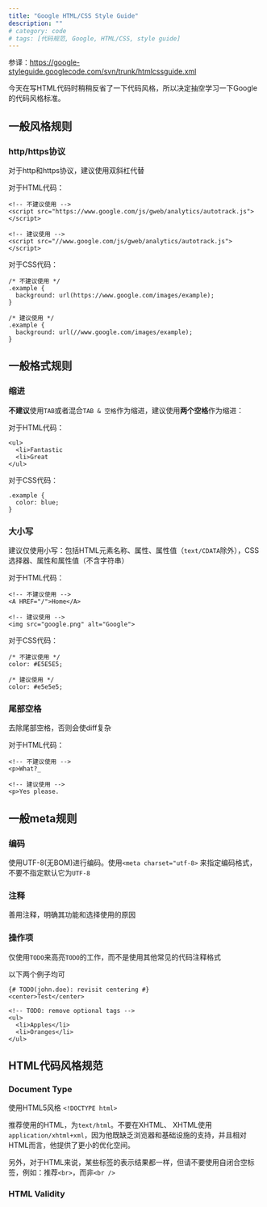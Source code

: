 ```yaml
---
title: "Google HTML/CSS Style Guide"
description: ""
# category: code
# tags: [代码规范, Google, HTML/CSS, style guide]
---
```



参译：<https://google-styleguide.googlecode.com/svn/trunk/htmlcssguide.xml>

今天在写HTML代码时稍稍反省了一下代码风格，所以决定抽空学习一下Google的代码风格标准。

## 一般风格规则

### http/https协议

对于http和https协议，建议使用双斜杠代替

对于HTML代码：

    <!-- 不建议使用 -->
    <script src="https://www.google.com/js/gweb/analytics/autotrack.js"></script>

    <!-- 建议使用 -->
    <script src="//www.google.com/js/gweb/analytics/autotrack.js"></script>

对于CSS代码：

    /* 不建议使用 */
    .example {
      background: url(https://www.google.com/images/example);
    }

    /* 建议使用 */
    .example {
      background: url(//www.google.com/images/example);
    }

## 一般格式规则

### 缩进

**不建议**使用`TAB`或者混合`TAB & 空格`作为缩进，建议使用**两个空格**作为缩进：

对于HTML代码：

    <ul>
      <li>Fantastic
      <li>Great
    </ul>

对于CSS代码：

    .example {
      color: blue;
    }

### 大小写

建议仅使用小写：包括HTML元素名称、属性、属性值（`text/CDATA`除外），CSS选择器、属性和属性值（不含字符串）

对于HTML代码：

    <!-- 不建议使用 -->
    <A HREF="/">Home</A>

    <!-- 建议使用 -->
    <img src="google.png" alt="Google">

对于CSS代码：

    /* 不建议使用 */
    color: #E5E5E5;

    /* 建议使用 */
    color: #e5e5e5;


### 尾部空格

去除尾部空格，否则会使diff复杂

对于HTML代码：

    <!-- 不建议使用 -->
    <p>What?_

    <!-- 建议使用 -->
    <p>Yes please.

## 一般meta规则

### 编码

使用UTF-8(无BOM)进行编码。使用`<meta charset="utf-8>` 来指定编码格式，不要不指定默认它为`UTF-8`

### 注释

善用注释，明确其功能和选择使用的原因

### 操作项

仅使用`TODO`来高亮`TODO`的工作，而不是使用其他常见的代码注释格式

以下两个例子均可

    {# TODO(john.doe): revisit centering #}
    <center>Test</center>

    <!-- TODO: remove optional tags -->
    <ul>
      <li>Apples</li>
      <li>Oranges</li>
    </ul>

## HTML代码风格规范

### Document Type

使用HTML5风格 `<!DOCTYPE html>`

推荐使用的HTML，为`text/html`。不要在XHTML、 XHTML使用`application/xhtml+xml`，因为他既缺乏浏览器和基础设施的支持，并且相对HTML而言，他提供了更小的优化空间。

另外，对于HTML来说，某些标签的表示结果都一样，但请不要使用自闭合空标签，例如：推荐`<br>`，而非`<br />`

### HTML Validity





























